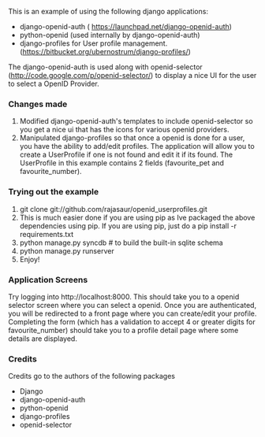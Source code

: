 This is an example of using the following django applications:

* django-openid-auth ( https://launchpad.net/django-openid-auth)
* python-openid (used internally by django-openid-auth) 
* django-profiles for User profile management. (https://bitbucket.org/ubernostrum/django-profiles/)

The django-openid-auth is used along with openid-selector (http://code.google.com/p/openid-selector/) to display a nice UI for the user to select a OpenID Provider.

### Changes made ###
1. Modified django-openid-auth's templates to include openid-selector so you get a nice ui that has the icons for various openid providers.
2. Manipulated django-profiles so that once a openid is done for a user, you have the ability to add/edit profiles. The application will allow you to create a UserProfile if one is not found and edit it if its found. The UserProfile in this example contains 2 fields (favourite_pet and favourite_number).

### Trying out the example ###

1. git clone git://github.com/rajasaur/openid_userprofiles.git
2. This is much easier done if you are using pip as Ive packaged the above dependencies using pip. If you are using pip, just do a
    pip install -r requirements.txt
3. python manage.py syncdb # to build the built-in sqlite schema
4. python manage.py runserver
5. Enjoy!

### Application Screens ###
Try logging into http://localhost:8000. This should take you to a openid selector screen where you can select a openid. Once you are authenticated, you will be redirected to a front page where you can create/edit your profile. Completing the form (which has a validation to accept 4 or greater digits for favourite_number) should take you to a profile detail page where some details are displayed.

### Credits ###

Credits go to the authors of the following packages

* Django
* django-openid-auth
* python-openid
* django-profiles
* openid-selector
